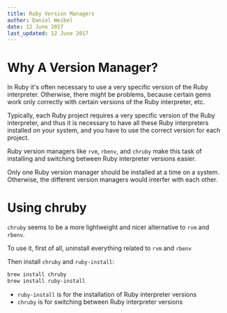 ```yaml
---
title: Ruby Version Managers
author: Daniel Weibel
date: 12 June 2017
last_updated: 12 June 2017
---
```


# Why A Version Manager?

In Ruby it's often necessary to use a very specific version of the Ruby interpreter. Otherwise, there might be problems, because certain gems work only correctly with certain versions of the Ruby interpreter, etc.

Typically, each Ruby project requires a very specific version of the Ruby interpreter, and thus it is necessary to have all these Ruby interpreters installed on your system, and you have to use the correct version for each project.

Ruby version managers like `rvm`, `rbenv`, and `chruby` make this task of installing and switching between Ruby interpreter versions easier.

Only one Ruby version manager should be installed at a time on a system. Otherwise, the different version managers would interfer with each other.

# Using chruby

`chruby` seems to be a more lightweight and nicer alternative to `rvm` and `rbenv`.

To use it, first of all, uninstall everything related to `rvm` and `rbenv`

Then install `chruby` and `ruby-install`:

~~~bash
brew install chruby
brew install ruby-install
~~~

- `ruby-install` is for the installation of Ruby interpreter versions
- `chruby` is for switching between Ruby interpreter versions
